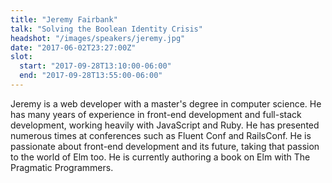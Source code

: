```yaml
---
title: "Jeremy Fairbank"
talk: "Solving the Boolean Identity Crisis"
headshot: "/images/speakers/jeremy.jpg"
date: "2017-06-02T23:27:00Z"
slot:
  start: "2017-09-28T13:10:00-06:00"
  end: "2017-09-28T13:55:00-06:00"
---
```


Jeremy is a web developer with a master's degree in computer science. He has many years of experience in front-end development and full-stack development, working heavily with JavaScript and Ruby. He has presented numerous times at conferences such as Fluent Conf and RailsConf. He is passionate about front-end development and its future, taking that passion to the world of Elm too. He is currently authoring a book on Elm with The Pragmatic Programmers.

<!--more-->
